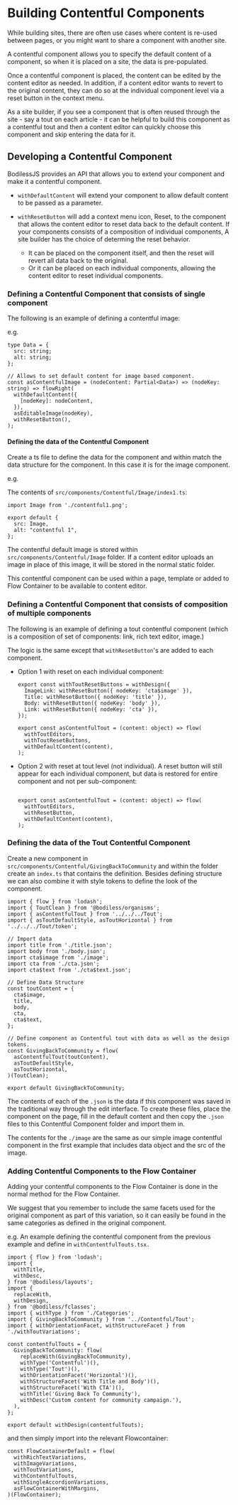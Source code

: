 # Building Contentful Components

While building sites, there are often use cases where content is
re-used between pages, or you might want to share a component with
another site. 

A contentful component allows you to specify the default content of a component,
so when it is placed on a site, the data is pre-populated.

Once a contentful component is placed, the content can be edited by the
content editor as needed. In addition, if a content editor wants to revert to the
original content, they can do so at the individual
component level via a reset button in the context menu.

As a site builder, if you see a component that is often reused
through the site - say a tout on each article - it can be helpful to build this
component as a contentful tout and then a content editor can quickly choose this
component and skip entering the data for it.

## Developing a Contentful Component

BodilessJS provides an API that allows you to extend your component and make it
a contentful component.

* `withDefaultContent` will extend your component to allow default content to be
  passed as a parameter.

* `withResetButton` will add a context menu icon, Reset, to the component that
  allows the content editor to reset data back to the default content. If your
  components consists of a composition of individual components, A site builder
  has the choice of determing the reset behavior.  
  * It can be placed on the component itself, and then the reset will revert
all data back to the original.
  * Or it can be placed on each individual components, allowing the content editor
    to reset individual components.

### Defining a Contentful Component that consists of single component

The following is an example of defining a contentful image:

e.g.
```
type Data = {
  src: string;
  alt: string;
};

// Allows to set default content for image based component.
const asContentfulImage = (nodeContent: Partial<Data>) => (nodeKey: string) => flowRight(
  withDefaultContent({
    [nodeKey]: nodeContent,
  }),
  asEditableImage(nodeKey),
  withResetButton(),
);
```

#### Defining the data of the Contentful Component

Create a ts file to define the data for the component and within match the data
structure for the component. In this case it is for the image component. 

e.g.

The contents of `src/components/Contentful/Image/index1.ts`:
```
import Image from './contentful1.png';

export default {
  src: Image,
  alt: "contentful 1",
};
```

The contentful default image is stored within `src/components/Contentful/Image`
folder. If a content editor uploads an image in place of this image, it will be
stored in the normal static folder.

This contentful component can be used within a page, template or added to Flow Container to be available to content editor.

### Defining a Contentful Component that consists of composition of multiple components

The following is an example of defining a tout contentful component (which is a composition of set of components: link, rich text editor, image.)

The logic is the same except that `withResetButton`'s are added to each component.

* Option 1 with reset on each individual component:
  ```
  export const withToutResetButtons = withDesign({
    ImageLink: withResetButton({ nodeKey: 'cta$image' }),
    Title: withResetButton({ nodeKey: 'title' }),
    Body: withResetButton({ nodeKey: 'body' }),
    Link: withResetButton({ nodeKey: 'cta' }),
  });

  export const asContentfulTout = (content: object) => flow(
    withToutEditors,
    withToutResetButtons,
    withDefaultContent(content),
  );
  ```

* Option 2 with reset at tout level (not individual). A reset button will still
appear for each individual component, but data is restored for entire component
and not per sub-component:
  ```
  
  export const asContentfulTout = (content: object) => flow(
    withToutEditors,
    withResetButton,
    withDefaultContent(content),
  );
  ```

### Defining the data of the Tout Contentful Component

Create a new component in `src/components/Contentful/GivingBackToCommunity` and
within the folder create an `index.ts` that contains the definition. Besides
defining structure we can also combine it with style tokens to define the look
of the component.

```
import { flow } from 'lodash';
import { ToutClean } from '@bodiless/organisms';
import { asContentfulTout } from '../../../Tout';
import { asToutDefaultStyle, asToutHorizontal } from '../../../Tout/token';

// Import data
import title from './title.json';
import body from './body.json';
import cta$image from './image';
import cta from './cta.json';
import cta$text from './cta$text.json';

// Define Data Structure
const toutContent = {
  cta$image,
  title,
  body,
  cta,
  cta$text,
};

// Define component as Contentful tout with data as well as the design tokens.
const GivingBackToCommunity = flow(
  asContentfulTout(toutContent),
  asToutDefaultStyle,
  asToutHorizontal,
)(ToutClean);

export default GivingBackToCommunity;
```

The contents of each of the `.json` is the data if this component was saved in
the traditional way through the edit interface. To create these
files, place the component on the page, fill in the default content and then
copy the `.json` files to this Contentful Component folder and import them in.

The contents for the `./image` are the same as our simple image contentful component in
the first example that includes data object and the src of the image.

### Adding Contentful Components to the Flow Container

Adding your contentful components to the Flow Container is done in the normal method for the Flow Container.  

We suggest that you remember to include the same facets used for the original component as part of this variation, so it can easily be found in the same categories as defined in the original component.

e.g. An example defining the contentful component from the previous example and
define in `withContentfulTouts.tsx.`

```
import { flow } from 'lodash';
import {
  withTitle,
  withDesc,
} from '@bodiless/layouts';
import {
  replaceWith,
  withDesign,
} from '@bodiless/fclasses';
import { withType } from './Categories';
import { GivingBackToCommunity } from '../Contentful/Tout';
import { withOrientationFacet, withStructureFacet } from './withToutVariations';

const contentfulTouts = {
  GivingBackToCommunity: flow(
    replaceWith(GivingBackToCommunity),
    withType('Contentful')(),
    withType('Tout')(),
    withOrientationFacet('Horizontal')(),
    withStructureFacet('With Title and Body')(),
    withStructureFacet('With CTA')(),
    withTitle('Giving Back To Community'),
    withDesc('Custom content for community campaign.'),
  ),
};

export default withDesign(contentfulTouts);
```

and then simply import into the relevant Flowcontainer:

```
const FlowContainerDefault = flow(
  withRichTextVariations,
  withImageVariations,
  withToutVariations,
  withContentfulTouts,
  withSingleAccordionVariations,
  asFlowContainerWithMargins,
)(FlowContainer);
```

